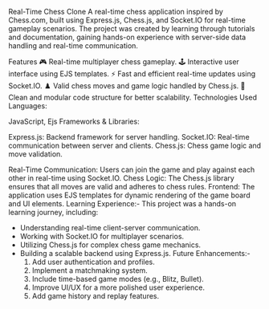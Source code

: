 Real-Time Chess Clone
A real-time chess application inspired by Chess.com, built using Express.js, Chess.js, and Socket.IO for real-time gameplay scenarios. The project was created by learning through tutorials and documentation, gaining hands-on experience with server-side data handling and real-time communication.

Features
🎮 Real-time multiplayer chess gameplay.
🕹️ Interactive user interface using EJS templates.
⚡ Fast and efficient real-time updates using Socket.IO.
♟️ Valid chess moves and game logic handled by Chess.js.
📜 Clean and modular code structure for better scalability.
Technologies Used
Languages:

JavaScript, Ejs
Frameworks & Libraries:

Express.js: Backend framework for server handling.
Socket.IO: Real-time communication between server and clients.
Chess.js: Chess game logic and move validation.

Real-Time Communication:
  Users can join the game and play against each other in real-time using Socket.IO.
Chess Logic:
  The Chess.js library ensures that all moves are valid and adheres to chess rules.
Frontend:
  The application uses EJS templates for dynamic rendering of the game board and UI elements.
Learning Experience:-
This project was a hands-on learning journey, including:
- Understanding real-time client-server communication.
- Working with Socket.IO for multiplayer scenarios.
- Utilizing Chess.js for complex chess game mechanics.
- Building a scalable backend using Express.js.
Future Enhancements:-
   1. Add user authentication and profiles.
   2. Implement a matchmaking system.
   3. Include time-based game modes (e.g., Blitz, Bullet).
   4. Improve UI/UX for a more polished user experience.
   5. Add game history and replay features.
